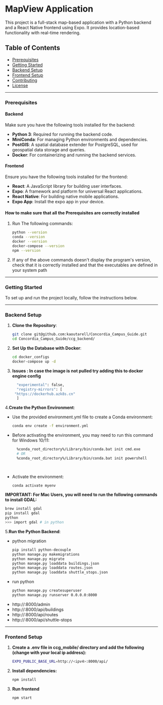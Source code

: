 # MapView Application

This project is a full-stack map-based application with a Python backend and a React Native frontend using Expo. It provides location-based functionality with real-time rendering.

## Table of Contents
- [Prerequisites](#prerequisites)
- [Getting Started](#getting-started)
- [Backend Setup](#backend-setup)
- [Frontend Setup](#frontend-setup)
- [Contributing](#contributing)
- [License](#license)

---

### Prerequisites

#### Backend
Make sure you have the following tools installed for the backend:
- **Python 3**: Required for running the backend code.
- **MiniConda**: For managing Python environments and dependencies.
- **PostGIS**: A spatial database extender for PostgreSQL, used for geospatial data storage and queries.
- **Docker**: For containerizing and running the backend services.

#### Frontend
Ensure you have the following tools installed for the frontend:
- **React**: A JavaScript library for building user interfaces.
- **Expo**: A framework and platform for universal React applications.
- **React Native**: For building native mobile applications.
- **Expo App**: Install the expo app in your device.

#### How to make sure that all the Prerequisites are correctly installed

   1. Run The following commands:
      ```bash
      python --version
      conda --version
      docker --version
      docker-compose --version
      npm --version
   2. If any of the above commands doesn't display the program's version, check that it is correctly installed and that the executables are defined in your system path


---

### Getting Started

To set up and run the project locally, follow the instructions below.

---

### Backend Setup

1. **Clone the Repository**:
   ```bash
   git clone git@github.com:kaoutarell/Concordia_Campus_Guide.git
   cd Concordia_Campus_Guide/ccg_backend/

2. **Set Up the Database with Docker**:
   ```bash
   cd docker_configs
   docker-compose up -d

3. **Issues : In case the image is not pulled try adding this to docker engine config**
   
   ```bash
     "experimental": false,
     "registry-mirrors": [
    "https://dockerhub.azk8s.cn"
     ]   

4.**Create the Python Environment**:
   - Use the provided environment.yml file to create a Conda environment:
     ```bash
     conda env create -f environment.yml
     
   - Before activating the environment, you may need to run this command for Windows 10/11:
     ```bash
       %conda_root_directory%/Library/bin/conda.bat init cmd.exe
       # OR
       %conda_root_directory%/Library/bin/conda.bat init powershell
    
    
   - Activate the environment:
     ``` bash
     conda activate myenv

**IMPORTANT: For Mac Users, you will need to run the following commands to install GDAL:**
   ```bash
   brew install gdal
   pip install gdal
   python
   >>> import gdal # in python
   ```

5.**Run the Python Backend**:
   - python migration
     ```bash
     pip install python-decouple
     python manage.py makemigrations
     python manage.py migrate
     python manage.py loaddata buildings.json
     python manage.py loaddata routes.json
     python manage.py loaddata shuttle_stops.json
   - run python
     ```bash
     python manage.py createsuperuser
     python manage.py runserver 0.0.0.0:8000

   -  http://<ipv4>:8000/admin
   -  http://<ipv4>:8000/api/buildings
   -  http://<ipv4>:8000/api/routes
   -  http://<ipv4>:8000/api/shuttle-stops
---

### Frontend Setup

   1. **Create a .env file in ccg_mobile/ directory and add the following (change <ipv4> with your local ip address):**
      ```bash
      EXPO_PUBLIC_BASE_URL=http://<ipv4>:8000/api/
   2. **Install dependencies:**
      ```bash
      npm install
   3. **Run frontend**
      ```bash
      npm start

